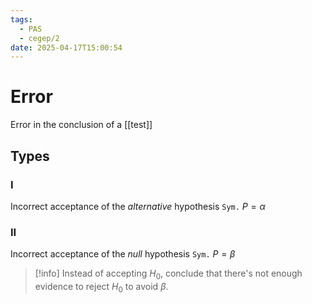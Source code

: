```yaml
---
tags:
  - PAS
  - cegep/2
date: 2025-04-17T15:00:54
---
```


# Error

Error in the conclusion of a [[test]]

## Types

### I

Incorrect acceptance of the *alternative* hypothesis
`Sym.` $P = \alpha$

### II

Incorrect acceptance of the *null* hypothesis
`Sym.` $P = \beta$

> [!info] Instead of accepting $H_0$, conclude that there's not enough evidence to reject $H_0$ to avoid $\beta$.